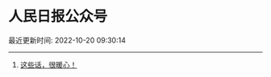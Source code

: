 # 人民日报公众号

最近更新时间: 2022-10-20 09:30:14

--- 
1. [这些话，很暖心！](https://mp.weixin.qq.com/s/LvSquA_NPBuc2dfIlwyyBQ) 
